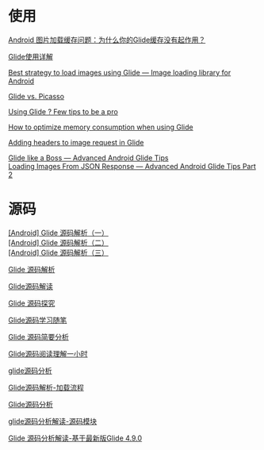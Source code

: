 # 使用

[Android 图片加载缓存问题：为什么你的Glide缓存没有起作用？](https://juejin.im/post/5ad3fd336fb9a028b5485713)

[Glide使用详解](https://www.jianshu.com/p/7ce7b02988a4)

[Best strategy to load images using Glide — Image loading library for Android](https://android.jlelse.eu/best-strategy-to-load-images-using-glide-image-loading-library-for-android-e2b6ba9f75b2)

[Glide vs. Picasso](https://medium.com/@multidots/glide-vs-picasso-930eed42b81d)

[Using Glide ? Few tips to be a pro](https://android.jlelse.eu/using-glide-few-tips-to-be-a-pro-60f41e29d30a)

[How to optimize memory consumption when using Glide](https://proandroiddev.com/how-to-optimize-memory-consumption-when-using-glide-9ac984cfe70f)

[Adding headers to image request in Glide](https://medium.com/@PaulinaSadowska/adding-headers-to-image-request-in-glide-dc9640ca9b12)

[Glide like a Boss — Advanced Android Glide Tips](https://medium.com/@elvischidera/glide-like-a-boss-advanced-android-glide-tips-d0288ea77de9)  
[Loading Images From JSON Response — Advanced Android Glide Tips Part 2](https://codeburst.io/loading-images-from-json-response-advanced-android-glide-tips-part-2-47150772151c)

# 源码

[[Android] Glide 源码解析（一）](http://blog.qiji.tech/archives/8807)  
[[Android] Glide 源码解析（二）](http://blog.qiji.tech/archives/9366)  
[[Android] Glide 源码解析（三）](http://blog.qiji.tech/archives/9698)  

[Glide 源码解析](https://fuckcode.xyz/2015/10/25/Glide%E6%BA%90%E7%A0%81%E8%A7%A3%E6%9E%90.html)

[Glide源码解读](http://glanwang.com/2016/09/13/Android/Glide%E6%BA%90%E7%A0%81%E8%A7%A3%E8%AF%BB/)

[Glide 源码探究](http://liwenkun.me/2017/07/20/android-open-source-library-glide/)

[Glide源码学习随笔](https://junbin.tech/2018/08/13/Glide%E6%BA%90%E7%A0%81%E5%AD%A6%E4%B9%A0%E9%9A%8F%E7%AC%94/)

[Glide 源码简要分析](http://www.yxhuang.com/2019/02/23/glide-source-spimple-analyze/)

[Glide源码阅读理解一小时](https://dandanlove.com/2019/12/20/glide/)

[glide源码分析](https://zhuanlan.zhihu.com/p/37297719)

[Glide源码解析-加载流程](https://juejin.im/post/5c8a00c2e51d4532763bc0fb#heading-7)

[Glide源码分析](https://juejin.im/post/5af95dc66fb9a07aad17a4c3)

[glide源码分析解读-源码模块](https://www.jianshu.com/p/62b7f990ee83)

[Glide 源码分析解读-基于最新版Glide 4.9.0](https://www.jianshu.com/p/9bb50924d42a)



